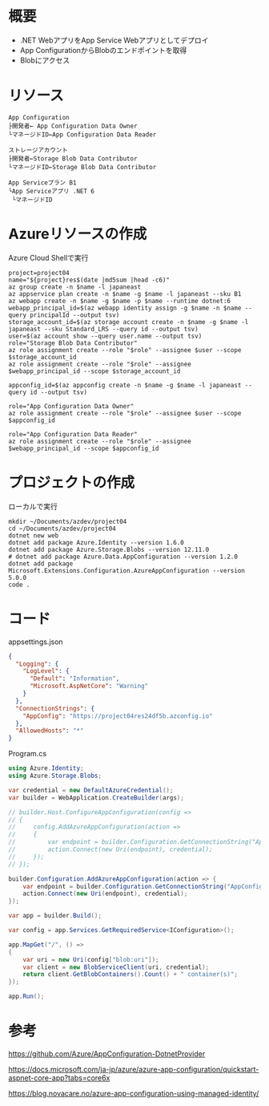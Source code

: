 # 概要

- .NET WebアプリをApp Service Webアプリとしてデプロイ
- App ConfigurationからBlobのエンドポイントを取得
- Blobにアクセス

# リソース

```
App Configuration
├開発者← App Configuration Data Owner
└マネージドID←App Configuration Data Reader

ストレージアカウント
├開発者←Storage Blob Data Contributor
└マネージドID←Storage Blob Data Contributor

App Serviceプラン B1
└App Serviceアプリ .NET 6
 └マネージドID
```

# Azureリソースの作成

Azure Cloud Shellで実行

```
project=project04
name="${project}res$(date |md5sum |head -c6)"
az group create -n $name -l japaneast
az appservice plan create -n $name -g $name -l japaneast --sku B1
az webapp create -n $name -g $name -p $name --runtime dotnet:6
webapp_principal_id=$(az webapp identity assign -g $name -n $name --query principalId --output tsv)
storage_account_id=$(az storage account create -n $name -g $name -l japaneast --sku Standard_LRS --query id --output tsv)
user=$(az account show --query user.name --output tsv)
role="Storage Blob Data Contributor"
az role assignment create --role "$role" --assignee $user --scope $storage_account_id
az role assignment create --role "$role" --assignee $webapp_principal_id --scope $storage_account_id

appconfig_id=$(az appconfig create -n $name -g $name -l japaneast --query id --output tsv)

role="App Configuration Data Owner"
az role assignment create --role "$role" --assignee $user --scope $appconfig_id

role="App Configuration Data Reader"
az role assignment create --role "$role" --assignee $webapp_principal_id --scope $appconfig_id
```

# プロジェクトの作成

ローカルで実行

```
mkdir ~/Documents/azdev/project04
cd ~/Documents/azdev/project04
dotnet new web
dotnet add package Azure.Identity --version 1.6.0
dotnet add package Azure.Storage.Blobs --version 12.11.0
# dotnet add package Azure.Data.AppConfiguration --version 1.2.0
dotnet add package Microsoft.Extensions.Configuration.AzureAppConfiguration --version 5.0.0
code .
```

# コード

appsettings.json
```json
{
  "Logging": {
    "LogLevel": {
      "Default": "Information",
      "Microsoft.AspNetCore": "Warning"
    }
  },
  "ConnectionStrings": {
    "AppConfig": "https://project04res24df5b.azconfig.io"
  },
  "AllowedHosts": "*"
}

```


Program.cs
```csharp
using Azure.Identity;
using Azure.Storage.Blobs;

var credential = new DefaultAzureCredential();
var builder = WebApplication.CreateBuilder(args);

// builder.Host.ConfigureAppConfiguration(config =>
// {
//     config.AddAzureAppConfiguration(action =>
//     {
//         var endpoint = builder.Configuration.GetConnectionString("AppConfig");
//         action.Connect(new Uri(endpoint), credential);
//     });
// });

builder.Configuration.AddAzureAppConfiguration(action => {
    var endpoint = builder.Configuration.GetConnectionString("AppConfig");
    action.Connect(new Uri(endpoint), credential);
});

var app = builder.Build();

var config = app.Services.GetRequiredService<IConfiguration>();

app.MapGet("/", () =>
{
    var uri = new Uri(config["blob:uri"]);
    var client = new BlobServiceClient(uri, credential);
    return client.GetBlobContainers().Count() + " container(s)";
});

app.Run();
```

# 参考

https://github.com/Azure/AppConfiguration-DotnetProvider

https://docs.microsoft.com/ja-jp/azure/azure-app-configuration/quickstart-aspnet-core-app?tabs=core6x

https://blog.novacare.no/azure-app-configuration-using-managed-identity/

